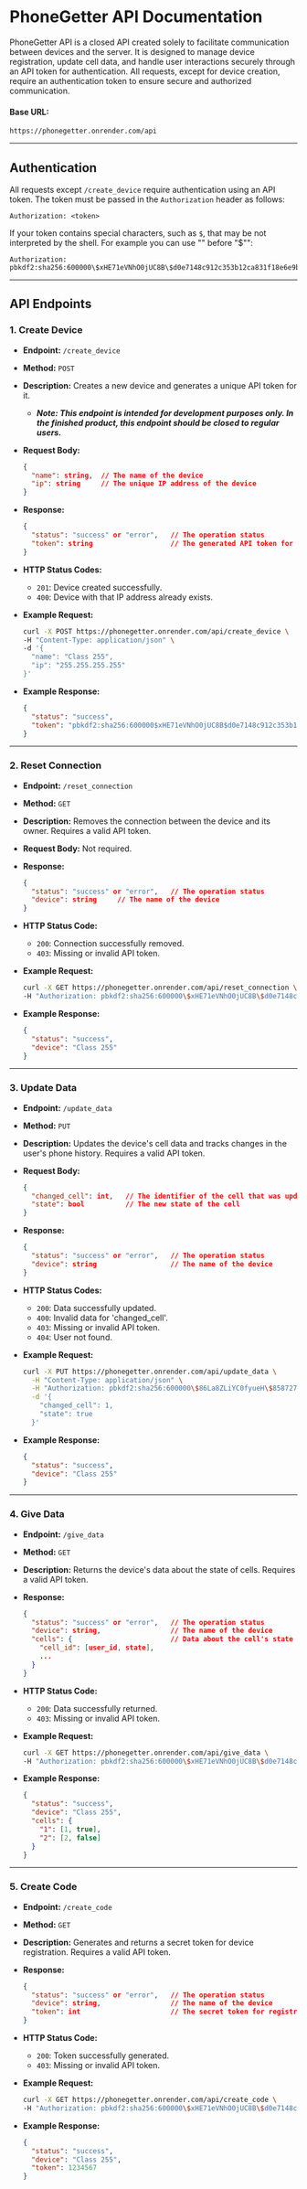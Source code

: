 # **PhoneGetter API Documentation**

PhoneGetter API is a closed API created solely to facilitate communication between devices and the server. It is 
designed to manage device registration, update cell data, and handle user interactions securely through an API token 
for authentication. All requests, except for device creation, require an authentication token to ensure secure and 
authorized communication.

#### **Base URL:**
`https://phonegetter.onrender.com/api`

---

## **Authentication**

All requests except `/create_device` require authentication using an API token. The token must be passed in the `Authorization` header as follows:

```
Authorization: <token>
```

If your token contains special characters, such as `$`, that may be not interpreted by the shell. For example you can use "\" before "$"":

```
Authorization: pbkdf2:sha256:600000\$xHE71eVNhO0jUC8B\$d0e7148c912c353b12ca831f18e6e9b59f639ff319319ae5dae5ed3fa85cc985
```

---

## API Endpoints

### **1. Create Device**
- **Endpoint:** `/create_device`
- **Method:** `POST`
- **Description:** Creates a new device and generates a unique API token for it.
  - **_Note: This endpoint is intended for development purposes only. In the finished product, this endpoint should be closed to regular users._**
- **Request Body:**
  ```json
  {
    "name": string,  // The name of the device
    "ip": string     // The unique IP address of the device
  }
  ```
- **Response:**
  ```json
  {
    "status": "success" or "error",   // The operation status
    "token": string                   // The generated API token for the device
  }
  ```
- **HTTP Status Codes:**
  - `201`: Device created successfully.
  - `400`: Device with that IP address already exists.
  
- **Example Request:**
  ```bash
  curl -X POST https://phonegetter.onrender.com/api/create_device \
  -H "Content-Type: application/json" \
  -d '{
    "name": "Class 255",
    "ip": "255.255.255.255"
  }'
  ```
- **Example Response:**
  ```json
  {
    "status": "success",
    "token": "pbkdf2:sha256:600000$xHE71eVNhO0jUC8B$d0e7148c912c353b12ca831f18e6e9b59f639ff319319ae5dae5ed3fa85cc985"
  }
  ```

---

### **2. Reset Connection**
- **Endpoint:** `/reset_connection`
- **Method:** `GET`
- **Description:** Removes the connection between the device and its owner. Requires a valid API token.
- **Request Body:** Not required.
- **Response:**
  ```json
  {
    "status": "success" or "error",   // The operation status
    "device": string     // The name of the device
  }
  ```
- **HTTP Status Code:**
  - `200`: Connection successfully removed.
  - `403`: Missing or invalid API token.

- **Example Request:**
  ```bash
  curl -X GET https://phonegetter.onrender.com/api/reset_connection \
  -H "Authorization: pbkdf2:sha256:600000\$xHE71eVNhO0jUC8B\$d0e7148c912c353b12ca831f18e6e9b59f639ff319319ae5dae5ed3fa85cc985"
  ```

- **Example Response:**
  ```json
  {
    "status": "success",
    "device": "Class 255"
  }
  ```

---

### **3. Update Data**
- **Endpoint:** `/update_data`
- **Method:** `PUT`
- **Description:** Updates the device's cell data and tracks changes in the user's phone history. Requires a valid API token.
- **Request Body:**
  ```json
  {
    "changed_cell": int,   // The identifier of the cell that was updated
    "state": bool          // The new state of the cell
  }
  ```
- **Response:**
  ```json
  {
    "status": "success" or "error",   // The operation status
    "device": string                  // The name of the device
  }
  ```
- **HTTP Status Codes:**
  - `200`: Data successfully updated.
  - `400`: Invalid data for 'changed_cell'.
  - `403`: Missing or invalid API token.
  - `404`: User not found.
  
- **Example Request:**
  ```bash
  curl -X PUT https://phonegetter.onrender.com/api/update_data \
    -H "Content-Type: application/json" \
    -H "Authorization: pbkdf2:sha256:600000\$86La8ZLiYC0fyueH\$858727d0608b50906633a9d3a692d597016a0f9cddfb19ffece4fb2d66aafd03" \
    -d '{
      "changed_cell": 1,
      "state": true
    }'
  ```
- **Example Response:**
  ```json
  {
    "status": "success",
    "device": "Class 255"
  }
  ```

---

### **4. Give Data**
- **Endpoint:** `/give_data`
- **Method:** `GET`
- **Description:** Returns the device's data about the state of cells. Requires a valid API token.
- **Response:**
  ```json
  {
    "status": "success" or "error",   // The operation status
    "device": string,                 // The name of the device
    "cells": {                        // Data about the cell's state
      "cell_id": [user_id, state],
      ...
    }
  }
  ```
- **HTTP Status Code:**
  - `200`: Data successfully returned.
  - `403`: Missing or invalid API token.

- **Example Request:**
  ```bash
  curl -X GET https://phonegetter.onrender.com/api/give_data \
  -H "Authorization: pbkdf2:sha256:600000\$xHE71eVNhO0jUC8B\$d0e7148c912c353b12ca831f18e6e9b59f639ff319319ae5dae5ed3fa85cc985"
  ```

- **Example Response:**
  ```json
  {
    "status": "success",
    "device": "Class 255",
    "cells": {
      "1": [1, true],
      "2": [2, false]
    }
  }
  ```

---

### **5. Create Code**
- **Endpoint:** `/create_code`
- **Method:** `GET`
- **Description:** Generates and returns a secret token for device registration. Requires a valid API token.
- **Response:**
  ```json
  {
    "status": "success" or "error",   // The operation status
    "device": string,                 // The name of the device
    "token": int                      // The secret token for registration
  }
  ```
- **HTTP Status Code:**
  - `200`: Token successfully generated.
  - `403`: Missing or invalid API token.

- **Example Request:**
  ```bash
  curl -X GET https://phonegetter.onrender.com/api/create_code \
  -H "Authorization: pbkdf2:sha256:600000\$xHE71eVNhO0jUC8B\$d0e7148c912c353b12ca831f18e6e9b59f639ff319319ae5dae5ed3fa85cc985"
  ```

- **Example Response:**
  ```json
  {
    "status": "success",
    "device": "Class 255",
    "token": 1234567
  }
  ```